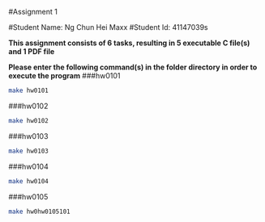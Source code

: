 #Assignment 1

#Student Name: Ng Chun Hei Maxx
#Student Id: 41147039s

**This assignment consists of 6 tasks, resulting in 5 executable C file(s) and 1 PDF file**

**Please enter the following command(s) in the folder directory in order to execute the program**
###hw0101
```sh
make hw0101
```

###hw0102
```sh
make hw0102
```

###hw0103
```sh
make hw0103
```

###hw0104
```sh
make hw0104
```

###hw0105
```sh
make hw0hw0105101
```